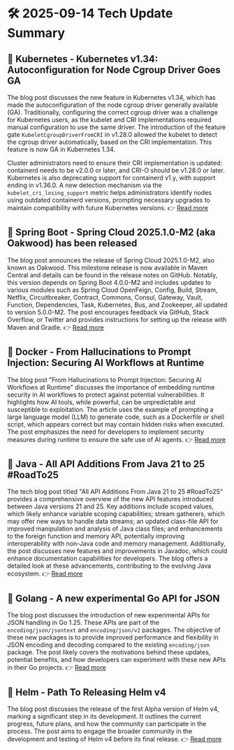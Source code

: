 # 🛠️ 2025-09-14 Tech Update Summary

## 🔹 Kubernetes - Kubernetes v1.34: Autoconfiguration for Node Cgroup Driver Goes GA
The blog post discusses the new feature in Kubernetes v1.34, which has made the autoconfiguration of the node cgroup driver generally available (GA). Traditionally, configuring the correct cgroup driver was a challenge for Kubernetes users, as the kubelet and CRI implementations required manual configuration to use the same driver. The introduction of the feature gate `KubeletCgroupDriverFromCRI` in v1.28.0 allowed the kubelet to detect the cgroup driver automatically, based on the CRI implementation. This feature is now GA in Kubernetes 1.34.

Cluster administrators need to ensure their CRI implementation is updated: containerd needs to be v2.0.0 or later, and CRI-O should be v1.28.0 or later. Kubernetes is also deprecating support for containerd v1.y, with support ending in v1.36.0. A new detection mechanism via the `kubelet_cri_losing_support` metric helps administrators identify nodes using outdated containerd versions, prompting necessary upgrades to maintain compatibility with future Kubernetes versions.
👉 [Read more](https://kubernetes.io/blog/2025/09/12/kubernetes-v1-34-cri-cgroup-driver-lookup-now-ga/)

## 🔹 Spring Boot - Spring Cloud 2025.1.0-M2 (aka Oakwood) has been released
The blog post announces the release of Spring Cloud 2025.1.0-M2, also known as Oakwood. This milestone release is now available in Maven Central and details can be found in the release notes on GitHub. Notably, this version depends on Spring Boot 4.0.0-M2 and includes updates to various modules such as Spring Cloud OpenFeign, Config, Build, Stream, Netflix, Circuitbreaker, Contract, Commons, Consul, Gateway, Vault, Function, Dependencies, Task, Kubernetes, Bus, and Zookeeper, all updated to version 5.0.0-M2. The post encourages feedback via GitHub, Stack Overflow, or Twitter and provides instructions for setting up the release with Maven and Gradle.
👉 [Read more](https://spring.io/blog/2025/09/12/spring-cloud-2025-1-0-M2-aka-oakwood-has-been-released)

## 🔹 Docker - From Hallucinations to Prompt Injection: Securing AI Workflows at Runtime
The blog post "From Hallucinations to Prompt Injection: Securing AI Workflows at Runtime" discusses the importance of embedding runtime security in AI workflows to protect against potential vulnerabilities. It highlights how AI tools, while powerful, can be unpredictable and susceptible to exploitation. The article uses the example of prompting a large language model (LLM) to generate code, such as a Dockerfile or shell script, which appears correct but may contain hidden risks when executed. The post emphasizes the need for developers to implement security measures during runtime to ensure the safe use of AI agents.
👉 [Read more](https://www.docker.com/blog/secure-ai-agents-runtime-security/)

## 🔹 Java - All API Additions From Java 21 to 25 #RoadTo25
The tech blog post titled "All API Additions From Java 21 to 25 #RoadTo25" provides a comprehensive overview of the new API features introduced between Java versions 21 and 25. Key additions include scoped values, which likely enhance variable scoping capabilities; stream gatherers, which may offer new ways to handle data streams; an updated class-file API for improved manipulation and analysis of Java class files; and enhancements to the foreign function and memory API, potentially improving interoperability with non-Java code and memory management. Additionally, the post discusses new features and improvements in Javadoc, which could enhance documentation capabilities for developers. The blog offers a detailed look at these advancements, contributing to the evolving Java ecosystem.
👉 [Read more](https://inside.java/2025/09/09/roadto25-api/)

## 🔹 Golang - A new experimental Go API for JSON
The blog post discusses the introduction of new experimental APIs for JSON handling in Go 1.25. These APIs are part of the `encoding/json/jsontext` and `encoding/json/v2` packages. The objective of these new packages is to provide improved performance and flexibility in JSON encoding and decoding compared to the existing `encoding/json` package. The post likely covers the motivations behind these updates, potential benefits, and how developers can experiment with these new APIs in their Go projects.
👉 [Read more](https://go.dev/blog/jsonv2-exp)

## 🔹 Helm - Path To Releasing Helm v4
The blog post discusses the release of the first Alpha version of Helm v4, marking a significant step in its development. It outlines the current progress, future plans, and how the community can participate in the process. The post aims to engage the broader community in the development and testing of Helm v4 before its final release.
👉 [Read more](https://helm.sh/blog/path-to-helm-v4/)

